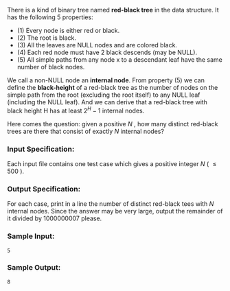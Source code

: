 <!-- Title
Red-black Tree (35)
-->
There is a kind of binary tree named **red-black tree** in the data structure.
It has the following 5 properties:

  * (1) Every node is either red or black.
  * (2) The root is black.
  * (3) All the leaves are NULL nodes and are colored black.
  * (4) Each red node must have 2 black descends (may be NULL).
  * (5) All simple paths from any node x to a descendant leaf have the same number of black nodes.

We call a non-NULL node an **internal node**. From property (5) we can define
the **black-height** of a red-black tree as the number of nodes on the simple
path from the root (excluding the root itself) to any NULL leaf (including the
NULL leaf). And we can derive that a red-black tree with black height H has at
least $2^H-1$ internal nodes.

Here comes the question: given a positive $N$ , how many distinct red-black
trees are there that consist of exactly $N$ internal nodes?

### Input Specification:

Each input file contains one test case which gives a positive integer $N$ (
$\le 500$ ).

### Output Specification:

For each case, print in a line the number of distinct red-black tees with $N$
internal nodes. Since the answer may be very large, output the remainder of it
divided by 1000000007 please.

### Sample Input:

    
    
    5

### Sample Output:

    
    
    8

